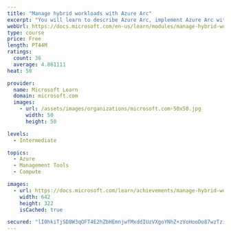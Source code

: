 ```yaml
---
title: "Manage hybrid workloads with Azure Arc"
excerpt: "You will learn to describe Azure Arc, implement Azure Arc with on-premises server instances, deploy Azure policies with Azure Arc, and use role-based access control (RBAC) to restrict access to Log Analytics data."
webUrl: https://docs.microsoft.com/en-us/learn/modules/manage-hybrid-workloads-azure-arc/
type: course
price: Free
length: PT44M
ratings:
  count: 36
  average: 4.861111
heat: 50

provider:
  name: Microsoft Learn
  domain: microsoft.com
  images:
    - url: /assets/images/organizations/microsoft.com-50x50.jpg
      width: 50
      height: 50

levels:
  - Intermediate

topics:
  - Azure
  - Management Tools
  - Compute

images:
  - url: https://docs.microsoft.com/learn/achievements/manage-hybrid-workloads-with-azure-arc-social.png
    width: 642
    height: 322
    isCached: true

secured: "lI0hkiTjSD8W3qOFT4E2hZbHEmnjwfMxddIUzVXgoYNhZ+zVoHooDo87wzTzi2McQU2bECW6ZSwdaGDty/l+tIeljvNc7CFqVwhGGtWhuYc8O1iG/dQWKlyA4yzXTCk95gI7wF1sB25TxAO2yG30FqlSju5hDNTyeM/VxqQm+szveGBo2Oou5tVA8GnQ1pT5caYAMQ/JrZMm1+8wqXavjEMgakDZ9yoACu4L8JBpf/iRS2/QsoixO1c5HbPc2C/c7dOsFxocNoQk8iMlaybDOjXf/0xSw6E646dyZmLay1xVgYK4mT57iRFS/La9TF5tnYeKQ8vWO3SkDVn4JTYFqnc1ywlwwfQszqrlOEvx/paVodxl7vLSkY7rButWOPbPwxJX3k/vT7Lpo7L/Qp4L24OG1G8GoCQeB2rJL/YFsnw=;YYlmyoY8DjgsV5C/tBnq5A=="
---
```


